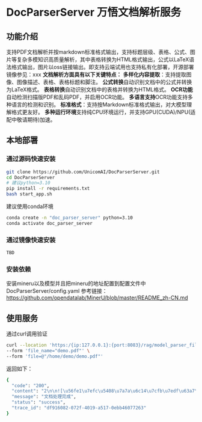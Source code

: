 # DocParserServer 万悟文档解析服务


## 功能介绍
支持PDF文档解析并按markdown标准格式输出，支持标题层级、表格、公式、图片等复杂多模知识高质量解析，其中表格转换为HTML格式输出，公式以LaTeX语法格式输出，图片以oss链接输出。即支持云端试用也支持私有化部署，开源部署镜像参见：xxx
**文档解析方面具有以下关键特点：**
**多样化内容提取**：支持提取图像、图像描述、表格、表格标题和脚注。
**公式转换**自动识别文档中的公式并转换为LaTeX格式。
**表格转换**自动识别文档中的表格并转换为HTML格式。
**OCR功能**自动检测扫描版PDF和乱码PDF，并启用OCR功能。
**多语言支持**OCR功能支持多种语言的检测和识别。
**标准格式**：支持按Markdown标准格式输出，对大模型理解格式更友好。
**多种运行环境**支持纯CPU环境运行，并支持GPU(CUDA)/NPU(适配中敬请期待)加速。

## 本地部署
### 通过源码快速安装
```bash
git clone https://github.com/UnicomAI/DocParserServer.git
cd DocParserServer
# 建议python=3.10
pip install -r requirements.txt
bash start_app.sh
```
建议使用conda环境
```bash
conda create -n "doc_parser_server" python=3.10
conda activate doc_parser_server
```

### 通过镜像快速安装
```bash
TBD
```

### 安装依赖
安装mineru以及模型并且把mineru的地址配置到配置文件中 DocParserServer/config.yaml
参考链接：https://github.com/opendatalab/MinerU/blob/master/README_zh-CN.md 

## 使用服务
通过curl调用验证
```bash
curl --location 'https:/{ip:127.0.0.1}:{port:8083}/rag/model_parser_file' \
--form 'file_name="demo.pdf"' \
--form 'file=@"/home/demo/demo.pdf"'
```

返回如下：
```bash
{
  "code": "200",
  "content": "2\n\n![\u56fe1\u7efc\u5408\u7a7a\u6c14\u7cfb\u7edf\u63a7\u5236\u76d2\u5b89\u88c5 \uff0d\u7535\u5b50\u7535\u6c14\u8bbe\u5907\u67b6(\u51714\u5f20 \u7b2c1\u5f20)](https://obs-nmhhht6.cucloud.cn/doc-rag-public/tmps34xnwa4.jpg?X-Amz-Algorithm=AWS4-HMAC-SHA256&X-Amz-Credential=7123F0A077C64FDFA2DE87BAAF6D13363776%2F20250912%2Fcn-huhehaote-6%2Fs3%2Faws4_request&X-Amz-Date=20250912T091253Z&X-Amz-Expires=86400&X-Amz-SignedHeaders=host&X-Amz-Signature=40005a32ee961863c9a82f602a0dd01be4f2fdedb7e8d29daf137e9fd2e3e448) 220",
  "message": "文档处理完成",
  "status": "success",
  "trace_id": "df916082-072f-4019-a517-0ebb46077263"
}
```
